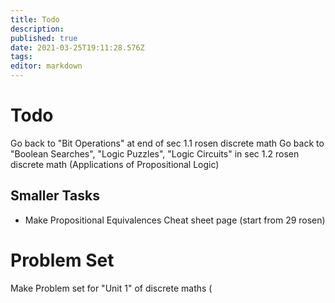 ```yaml
---
title: Todo
description: 
published: true
date: 2021-03-25T19:11:28.576Z
tags: 
editor: markdown
---
```


# Todo
Go back to "Bit Operations" at end of sec 1.1 rosen discrete math
Go back to "Boolean Searches", "Logic Puzzles", "Logic Circuits" in sec 1.2 rosen discrete math (Applications of Propositional Logic)

## Smaller Tasks
* Make Propositional Equivalences Cheat sheet page (start from 29 rosen)
# Problem Set
Make Problem set for "Unit 1" of discrete maths (